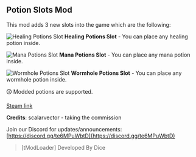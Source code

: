## Potion Slots Mod

This mod adds 3 new slots into the game which are the following:

![Healing Potions Slot](https://imgur.com/3ZCgnR1.png)
**Healing Potions Slot** - You can place any healing potion inside.

![Mana Potions Slot](https://i.imgur.com/EcCMDFY.png)
**Mana Potions Slot** - You can place any mana potion inside.

![Wormhole Potions Slot](https://i.imgur.com/WwQBqNl.png)
**Wormhole Potions Slot** - You can place any wormhole potion inside.

🛈 Modded potions are supported.

[Steam link](https://steamcommunity.com/sharedfiles/filedetails/?id=3234262967)

**Credits**: scalarvector - taking the commission

Join our Discord for updates/announcements: [https://discord.gg/te6MPuWbtD](https://discord.gg/te6MPuWbtD)

> [tModLoader] Developed By Dice
